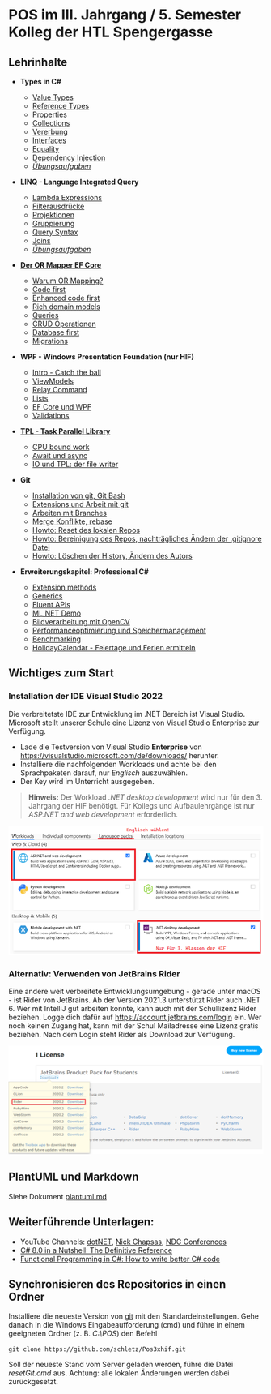 # POS im III. Jahrgang / 5. Semester Kolleg der HTL Spengergasse

## Lehrinhalte

- **Types in C#**
  - [Value Types](01%20Types/01_ValueTypes.md)
  - [Reference Types](01%20Types/02_ReferenceTypes.md)
  - [Properties](01%20Types/03_Properties.md)
  - [Collections](01%20Types/04_Collections.md)
  - [Vererbung](01%20Types/05_Vererbung.md)
  - [Interfaces](01%20Types/06_Interfaces.md)
  - [Equality](01%20Types/07_Equality.md)
  - [Dependency Injection](01%20Types/08_DependencyInjection.md)
  - *[Übungsaufgaben](01%20Types/Uebungen)*
- **LINQ - Language Integrated Query**
  - [Lambda Expressions](02%20Linq/01_Lambdas/README.md)
  - [Filterausdrücke](02%20Linq/../02%20Linq/02_Filterung/README.md)
  - [Projektionen](02%20Linq/03_Projection/README.md)
  - [Gruppierung](02%20Linq/04_GroupBy/README.md)
  - [Query Syntax](02%20Linq/05_QuerySyntax/README.md)
  - [Joins](02%20Linq/06_Join_Grouping/README.md)
  - *[Übungsaufgaben](02%20Linq/Uebungen/README.md)*
- **[Der OR Mapper EF Core](03%20EF%20Core/README.md)**
  - [Warum OR Mapping?](03%20EF%20Core/01_WhyORMapping/README.md)
  - [Code first](03%20EF%20Core/02_CodeFirstEfCore5/README.md)
  - [Enhanced code first](03%20EF%20Core/03_EnhancedCodeFirst/README.md)
  - [Rich domain models](03%20EF%20Core/04_RichDomainModels/README.md)
  - [Queries](03%20EF%20Core/05_Queries/README.md)
  - [CRUD Operationen](03%20EF%20Core/06_Crud/README.md)
  - [Database first](03%20EF%20Core/07_DatabaseFirst/README.md)
  - [Migrations](03%20EF%20Core/08_Migrations/README.md)
- **WPF - Windows Presentation Foundation (nur HIF)**
  -  [Intro - Catch the ball](04%20WPF/01_CatchTheBall/Readme.md)
  -  [ViewModels](04%20WPF/02_ViewModelDemoApp/Readme.md)
  -  [Relay Command](04%20WPF/03_RelayCommand/Readme.md)
  -  [Lists](04%20WPF/04_Lists/README.md)
  -  [EF Core und WPF](04%20WPF/05_EF_Core/README.md)
  -  [Validations](04%20WPF/06_Validation/README.md)
- **[TPL - Task Parallel Library](05%20TPL/Readme.md)**
  -  [CPU bound work](05%20TPL/01%20CpuBoundWork/README.md)
  -  [Await und async](05%20TPL/02%20AwaitAsyncDemo/Readme.md)
  -  [IO und TPL: der file writer](05%20TPL/03%20FileWriterApp)
- **Git**
  - [Installation von git, Git Bash](06%20Git/01_installation.md)
  - [Extensions und Arbeit mit git](06%20Git/02_work_with_git.md)
  - [Arbeiten mit Branches](06%20Git/03_branches.md)
  - [Merge Konflikte, rebase](06%20Git/04_conflicts.md)
  - [Howto: Reset des lokalen Repos](06%20Git/05_reset.md)
  - [Howto: Bereinigung des Repos, nachträgliches Ändern der .gitignore Datei](06%20Git/07_gitignore.md)
  - [Howto: Löschen der History, Ändern des Autors](06%20Git/10_reset_history.md)

- **Erweiterungskapitel: Professional C#**
  - [Extension methods](Professional%20C%23/10_ExtensionMethods/README.md)
  - [Generics](Professional%20C%23/20_Generics/README.md)
  - [Fluent APIs](Professional%20C%23/30_FluentApi/README.md)
  - [ML.NET Demo](Professional%20C%23/40_LocationDemo/README.md)
  - [Bildverarbeitung mit OpenCV](Professional%20C%23/50_OpenCv/README.md)
  - [Performanceoptimierung und Speichermanagement](Professional%20C%23/60_LogAnalyzer/README.md)
  - [Benchmarking](Professional%20C%23/70_Benchmark/README.md)
  - [HolidayCalendar - Feiertage und Ferien ermitteln](HolidayCalendar/README.md)

## Wichtiges zum Start

### Installation der IDE Visual Studio 2022

Die verbreitetste IDE zur Entwicklung im .NET Bereich ist Visual Studio. Microsoft stellt unserer
Schule eine Lizenz von Visual Studio Enterprise zur Verfügung.

- Lade die Testversion von Visual Studio **Enterprise** von https://visualstudio.microsoft.com/de/downloads/
  herunter.
- Installiere die nachfolgenden Workloads und achte bei den Sprachpaketen darauf, nur *Englisch* auszuwählen.
- Der Key wird im Unterricht ausgegeben.

> **Hinweis:** Der Workload *.NET desktop development* wird nur für den 3. Jahrgang der HIF benötigt.
> Für Kollegs und Aufbaulehrgänge ist nur *ASP.NET and web development* erforderlich.

![](vs_workloads_2.png)

### Alternativ: Verwenden von JetBrains Rider

Eine andere weit verbreitete Entwicklungsumgebung - gerade unter macOS - ist Rider von JetBrains.
Ab der Version 2021.3 unterstützt Rider auch .NET 6.
Wer mit IntelliJ gut arbeiten konnte, kann auch mit der Schullizenz Rider beziehen. Logge dich dafür
auf https://account.jetbrains.com/login ein. Wer noch keinen Zugang hat, kann mit der Schul Mailadresse
eine Lizenz gratis beziehen. Nach dem Login steht Rider als Download zur Verfügung.

![](resharper_download_4.png)

## PlantUML und Markdown

Siehe Dokument [plantuml.md](plantuml.md)

## Weiterführende Unterlagen:

- YouTube Channels: [dotNET](https://www.youtube.com/channel/UCvtT19MZW8dq5Wwfu6B0oxw),
  [Nick Chapsas](https://www.youtube.com/channel/UCrkPsvLGln62OMZRO6K-llg),
  [NDC Conferences](https://www.youtube.com/channel/UCTdw38Cw6jcm0atBPA39a0Q)
- [C# 8.0 in a Nutshell: The Definitive Reference](https://www.amazon.de/C-8-0-Nutshell-Definitive-Reference-dp-1492051136/dp/1492051136/ref=dp_ob_title_bk)
- [Functional Programming in C#: How to write better C# code](https://www.amazon.de/Functional-Programming-C-Enrico-Buonanno/dp/1617293954/ref=sr_1_1?__mk_de_DE=%C3%85M%C3%85%C5%BD%C3%95%C3%91&crid=18ZFWZ2G0KO0J&dchild=1&keywords=functional+programming+c%23&qid=1600494628&sprefix=Functional+programmin%2Caps%2C174&sr=8-1)

## Synchronisieren des Repositories in einen Ordner

Installiere die neueste Version von [git](https://git-scm.com/downloads) mit den Standardeinstellungen.
Gehe danach in die Windows Eingabeaufforderung (cmd) und führe in einem geeigneten Ordner
(z. B. *C:\POS*) den Befehl
```
git clone https://github.com/schletz/Pos3xhif.git
```

Soll der neueste Stand vom Server geladen werden, führe die Datei *resetGit.cmd* aus. Achtung:
alle lokalen Änderungen werden dabei zurückgesetzt.

